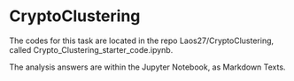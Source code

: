 # CryptoClustering
The codes for this task are located in the repo Laos27/CryptoClustering, called Crypto_Clustering_starter_code.ipynb.

The analysis answers are within the Jupyter Notebook, as Markdown Texts.
